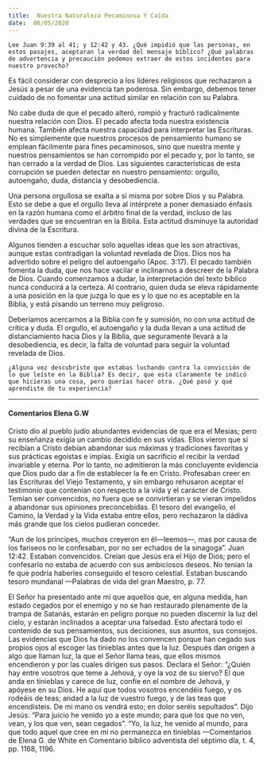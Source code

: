 ```yaml
---
title:  Nuestra Naturaleza Pecaminosa Y Caída
date:  06/05/2020
---
```


`Lee Juan 9:39 al 41; y 12:42 y 43. ¿Qué impidió que las personas, en estos pasajes, aceptaran la verdad del mensaje bíblico? ¿Qué palabras de advertencia y precaución podemos extraer de estos incidentes para nuestro provecho?`

Es fácil considerar con desprecio a los líderes religiosos que rechazaron a Jesús a pesar de una evidencia tan poderosa. Sin embargo, debemos tener cuidado de no fomentar una actitud similar en relación con su Palabra.

No cabe duda de que el pecado alteró, rompió y fracturó radicalmente nuestra relación con Dios. El pecado afecta toda nuestra existencia humana. También afecta nuestra capacidad para interpretar las Escrituras. No es simplemente que nuestros procesos de pensamiento humano se emplean fácilmente para fines pecaminosos, sino que nuestra mente y nuestros pensamientos se han corrompido por el pecado y, por lo tanto, se han cerrado a la verdad de Dios. Las siguientes características de esta corrupción se pueden detectar en nuestro pensamiento: orgullo, autoengaño, duda, distancia y desobediencia.

Una persona orgullosa se exalta a sí misma por sobre Dios y su Palabra. Esto se debe a que el orgullo lleva al intérprete a poner demasiado énfasis en la razón humana como el árbitro final de la verdad, incluso de las verdades que se encuentran en la Biblia. Esta actitud disminuye la autoridad divina de la Escritura.

Algunos tienden a escuchar solo aquellas ideas que les son atractivas, aunque estas contradigan la voluntad revelada de Dios. Dios nos ha advertido sobre el peligro del autoengaño (Apoc. 3:17). El pecado también fomenta la duda, que nos hace vacilar e inclinarnos a descreer de la Palabra de Dios. Cuando comenzamos a dudar, la interpretación del texto bíblico nunca conducirá a la certeza. Al contrario, quien duda se eleva rápidamente a una posición en la que juzga lo que es y lo que no es aceptable en la Biblia, y está pisando un terreno muy peligroso.

Deberíamos acercarnos a la Biblia con fe y sumisión, no con una actitud de crítica y duda. El orgullo, el autoengaño y la duda llevan a una actitud de distanciamiento hacia Dios y la Biblia, que seguramente llevará a la desobediencia, es decir, la falta de voluntad para seguir la voluntad revelada de Dios.

`¿Alguna vez descubriste que estabas luchando contra la convicción de lo que leíste en la Biblia? Es decir, que esta claramente te indicó que hicieras una cosa, pero querías hacer otra. ¿Qué pasó y qué aprendiste de tu experiencia?`

---

#### Comentarios Elena G.W

Cristo dio al pueblo judío abundantes evidencias de que era el Mesías; pero su enseñanza exigía un cambio decidido en sus vidas. Ellos vieron que si recibían a Cristo debían abandonar sus máximas y tradiciones favoritas y sus prácticas egoístas e impías. Exigía un sacrificio el recibir la verdad invariable y eterna. Por lo tanto, no admitieron la más concluyente evidencia que Dios pudo dar a fin de establecer la fe en Cristo. Profesaban creer en las Escrituras del Viejo Testamento, y sin embargo rehusaron aceptar el testimonio que contenían con respecto a la vida y el carácter de Cristo. Temían ser convencidos, no fuera que se convirtieran y se vieran impelidos a abandonar sus opiniones preconcebidas. El tesoro del evangelio, el Camino, la Verdad y la Vida estaba entre ellos, pero rechazaron la dádiva más grande que los cielos pudieran conceder.

“Aun de los príncipes, muchos creyeron en él—leemos—, mas por causa de los fariseos no le confesaban, por no ser echados de la sinagoga”. Juan 12:42. Estaban convencidos. Creían que Jesús era el Hijo de Dios; pero el confesarlo no estaba de acuerdo con sus ambiciosos deseos. No tenían la fe que podría haberles conseguido el tesoro celestial. Estaban buscando tesoro mundanal —Palabras de vida del gran Maestro, p. 77.

El Señor ha presentado ante mí que aquellos que, en alguna medida, han estado cegados por el enemigo y no se han restaurado plenamente de la trampa de Satanás, estarán en peligro porque no pueden discernir la luz del cielo, y estarán inclinados a aceptar una falsedad. Esto afectará todo el contenido de sus pensamientos, sus decisiones, sus asuntos, sus consejos. Las evidencias que Dios ha dado no los convencen porque han cegado sus propios ojos al escoger las tinieblas antes que la luz. Después dan origen a algo que llaman luz, la que el Señor llama teas, que ellos mismos encendieron y por las cuales dirigen sus pasos. Declara el Señor: “¿Quién hay entre vosotros que teme a Jehová, y oye la voz de su siervo? El que anda en tinieblas y carece de luz, confíe en el nombre de Jehová, y apóyese en su Dios. He aquí que todos vosotros encendéis fuego, y os rodeáis de teas; andad a la luz de vuestro fuego, y de las teas que encendisteis. De mi mano os vendrá esto; en dolor seréis sepultados”. Dijo Jesús: “Para juicio he venido yo a este mundo; para que los que no ven, vean, y los que ven, sean cegados”. “Yo, la luz, he venido al mundo, para que todo aquel que cree en mí no permanezca en tinieblas —Comentarios de Elena G. de White en Comentario bíblico adventista del séptimo día, t. 4, pp. 1168, 1196.
